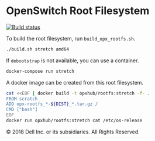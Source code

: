 # OpenSwitch Root Filesystem

[![Build status](https://badge.buildkite.com/bb0768e5e6e177eb85a2e9f3f967d07fba1238bb0118c8f253.svg)](https://buildkite.com/opx/rootfs)

To build the root filesystem, run `build_opx_rootfs.sh`.

```bash
./build.sh stretch amd64
```

If `debootstrap` is not available, you can use a container.

```bash
docker-compose run stretch
```

A docker image can be created from this root filesystem.

```bash
cat <<EOF | docker build -t opxhub/rootfs:stretch -f- .
FROM scratch
ADD opx-rootfs_*-${DIST}_*.tar.gz /
CMD ["bash"]
EOF
docker run opxhub/rootfs:stretch cat /etc/os-release
```

© 2018 Dell Inc. or its subsidiaries. All Rights Reserved.
